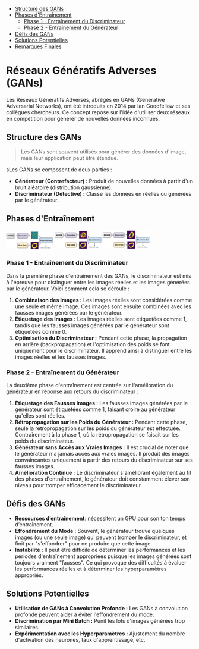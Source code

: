 - [Structure des GANs](#structure-des-gans)
- [Phases d'Entraînement](#phases-dentra%C3%AEnement)
    - [Phase 1 - Entraînement du Discriminateur](#phase-1---entra%C3%AEnement-du-discriminateur)
    - [Phase 2 - Entraînement du Générateur](#phase-2---entra%C3%AEnement-du-g%C3%A9n%C3%A9rateur)
- [Défis des GANs](#d%C3%A9fis-des-gans)
- [Solutions Potentielles](#solutions-potentielles)
- [Remarques Finales](#remarques-finales)

# Réseaux Génératifs Adverses (GANs)

Les Réseaux Génératifs Adverses, abrégés en GANs (Generative Adversarial Networks), ont été introduits en 2014 par Ian Goodfellow et ses collègues chercheurs. Ce concept repose sur l'idée d'utiliser deux réseaux en compétition pour générer de nouvelles données inconnues.

## Structure des GANs

> Les GANs sont souvent utilisés pour générer des données d'image, mais leur application peut être étendue.

sLes GANs se composent de deux parties :
- **Générateur (Contrefacteur) :** Produit de nouvelles données à partir d'un bruit aléatoire (distribution gaussienne).
- **Discriminateur (Détective) :** Classe les données en réelles ou générées par le générateur.

## Phases d'Entraînement

<img src="gan.jpg" width="25%">
<img src="gan2.jpg" width="25%">
<img src="gan3.jpg" width="25%">

### Phase 1 - Entraînement du Discriminateur

Dans la première phase d'entraînement des GANs, le discriminateur est mis à l'épreuve pour distinguer entre les images réelles et les images générées par le générateur. Voici comment cela se déroule :

1. **Combinaison des Images :** Les images réelles sont considérées comme une seule et même image. Ces images sont ensuite combinées avec les fausses images générées par le générateur.
2. **Étiquetage des Images :** Les images réelles sont étiquetées comme 1, tandis que les fausses images générées par le générateur sont étiquetées comme 0.
3. **Optimisation du Discriminateur :** Pendant cette phase, la propagation en arrière (backpropagation) et l'optimisation des poids se font uniquement pour le discriminateur. Il apprend ainsi à distinguer entre les images réelles et les fausses images.

### Phase 2 - Entraînement du Générateur

La deuxième phase d'entraînement est centrée sur l'amélioration du générateur en réponse aux retours du discriminateur :

1. **Étiquetage des Fausses Images :** Les fausses images générées par le générateur sont étiquetées comme 1, faisant croire au générateur qu'elles sont réelles.
2. **Rétropropagation sur les Poids du Générateur :** Pendant cette phase, seule la rétropropagation sur les poids du générateur est effectuée. Contrairement à la phase 1, où la rétropropagation se faisait sur les poids du discriminateur.
3. **Générateur sans Accès aux Vraies Images :** Il est crucial de noter que le générateur n'a jamais accès aux vraies images. Il produit des images convaincantes uniquement à partir des retours du discriminateur sur ses fausses images.
4. **Amélioration Continue :** Le discriminateur s'améliorant également au fil des phases d'entraînement, le générateur doit constamment élever son niveau pour tromper efficacement le discriminateur.

## Défis des GANs

- **Ressources d’entraînement**: nécessitent un GPU pour son ton temps d’entraînement.
- **Effondrement du Mode :** Souvent, le générateur trouve quelques images (ou une seule image) qui peuvent tromper le discriminateur, et finit par "s'effondrer" pour ne produire que cette image.
- **Instabilité :** Il peut être difficile de déterminer les performances et les périodes d'entraînement appropriées puisque les images générées sont toujours vraiment "fausses". Ce qui provoque des difficultés à évaluer les performances réelles et à déterminer les hyperparamètres appropriés.

## Solutions Potentielles

- **Utilisation de GANs à Convolution Profonde :** Les GANs à convolution profonde peuvent aider à éviter l'effondrement du mode.
- **Discrimination par Mini Batch :** Punit les lots d'images générées trop similaires.
- **Expérimentation avec les Hyperparamètres :** Ajustement du nombre d'activation des neurones, taux d'apprentissage, etc.
